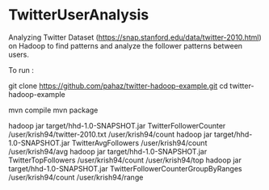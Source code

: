 # TwitterUserAnalysis

Analyzing Twitter Dataset (https://snap.stanford.edu/data/twitter-2010.html) on Hadoop to find patterns and analyze the follower patterns between users.

To run :

git clone https://github.com/pahaz/twitter-hadoop-example.git
cd twitter-hadoop-example

mvn compile
mvn package

hadoop jar target/hhd-1.0-SNAPSHOT.jar TwitterFollowerCounter /user/krish94/twitter-2010.txt /user/krish94/count
hadoop jar target/hhd-1.0-SNAPSHOT.jar TwitterAvgFollowers /user/krish94/count /user/krish94/avg
hadoop jar target/hhd-1.0-SNAPSHOT.jar TwitterTopFollowers /user/krish94/count /user/krish94/top
hadoop jar target/hhd-1.0-SNAPSHOT.jar TwitterFollowerCounterGroupByRanges /user/krish94/count /user/krish94/range
